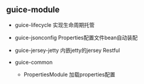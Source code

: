 ## guice-module

 * guice-lifecycle 实现生命周期托管
 
 * guice-jsonconfig Properties配置文件bean自动装配
 
 * guice-jersey-jetty 内嵌jetty的jersey Restful
 
 * guice-common
 
    * PropertiesModule 加载properties配置
 